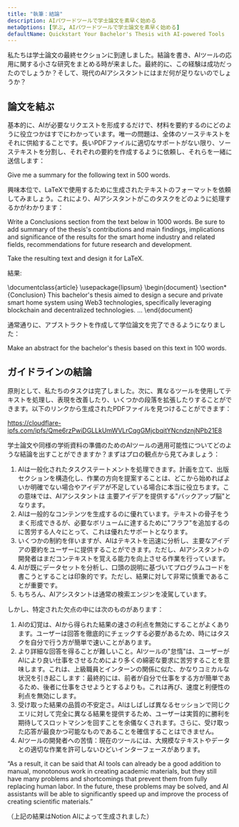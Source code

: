 ```yaml
---
title: "執筆：結論"
description: AIパワードツールで学士論文を素早く始める
metaOptions: [学ぶ, AIパワードツールで学士論文を素早く始める]
defaultName: Quickstart Your Bachelor's Thesis with AI-powered Tools
---
```


<RoboAcademyText fWeight="500">
私たちは学士論文の最終セクションに到達しました。結論を書き、AIツールの応用に関する小さな研究をまとめる時が来ました。最終的に、この経験は成功だったのでしょうか？そして、現代のAIアシスタントにはまだ何が足りないのでしょうか？
</RoboAcademyText>

## 論文を結ぶ

基本的に、AIが必要なリクエストを形成するだけで、材料を要約するのにどのように役立つかはすでにわかっています。唯一の問題は、全体のソーステキストをそれに供給することです。長いPDFファイルに適切なサポートがない限り、ソーステキストを分割し、それぞれの要約を作成するように依頼し、それらを一緒に送信します：

<RoboAcademyDialog>

Give me a summary for the following text in 500 words. 
</RoboAcademyDialog>

興味本位で、LaTeXで使用するために生成されたテキストのフォーマットを依頼してみましょう。これにより、AIアシスタントがこのタスクをどのように処理するかがわかります：

<RoboAcademyDialog>

Write a Conclusions section from the text below in 1000 words. Be sure to add summary of the thesis's contributions and main findings, implications and significance of the results for the smart home industry and related fields, recommendations for future research and development.

Take the resulting text and design it for LaTeX.
</RoboAcademyDialog>

結果:

<LessonCodeWrapper language="uml" noCopyIcon noLines codeClass="big-code">
    \documentclass{article}
    \usepackage{lipsum}
    \begin{document}
    \section*{Conclusion}
    This bachelor's thesis aimed to design a secure and private 
    smart home system using Web3 technologies, specifically leveraging 
    blockchain and decentralized technologies.
    ...
    \end{document}

</LessonCodeWrapper>

通常通りに、アブストラクトを作成して学位論文を完了できるようになりました：

<RoboAcademyDialog>

Make an abstract for the bachelor's thesis based on this text in 100 words.
</RoboAcademyDialog>

## ガイドラインの結論

原則として、私たちのタスクは完了しました。次に、異なるツールを使用してテキストを処理し、表現を改善したり、いくつかの段落を拡張したりすることができます。以下のリンクから生成されたPDFファイルを見つけることができます：

https://cloudflare-ipfs.com/ipfs/Qme6rzPwiDGLLkUmWVLrCqgGMjcbqitYNcndznjNPb21E8

学士論文や同様の学術資料の準備のためのAIツールの適用可能性についてどのような結論を出すことができますか？まずはプロの観点から見てみましょう：

1. AIは一般化されたタスクステートメントを処理できます。計画を立て、出版セクションを構造化し、作業の方向を提案することは、どこから始めればよいか明確でない場合やアイデアが不足している場合に本当に役立ちます。この意味では、AIアシスタントは 主要アイデアを提供する"バックアップ脳"となります。
2. AIは一般的なコンテンツを生成するのに優れています。テキストの骨子をうまく形成できるが、必要なボリュームに達するために"フラフ"を追加するのに苦労する人々にとって、これは優れたサポートとなります。
3. いくつかの制約を伴いますが、AIはテキストを迅速に分析し、主要なアイデアの要約をユーザーに提供することができます。ただし、AIアシスタントの開発者はまだコンテキストを覚える能力を向上させる作業を行っています。
4. AIが既にデータセットを分析し、口頭の説明に基づいてプログラムコードを書こうとすることは印象的です。ただし、結果に対して非常に慎重であることが重要です。
5. もちろん、AIアシスタントは通常の検索エンジンを凌駕しています。

しかし、特定された欠点の中には次のものがあります：

1. AIの幻覚は、AIから得られた結果の速さの利点を無効にすることがよくあります。ユーザーは回答を徹底的にチェックする必要があるため、時にはタスクを自分で行う方が簡単で速いことがあります。
2. より詳細な回答を得ることが難しいこと。AIツールの"怠惰"は、ユーザーがAIにより良い仕事をさせるためにより多くの綿密な要求に苦労することを意味します。これは、上級職員とインターンの関係に似た、かなりコミカルな状況を引き起こします：最終的には、前者が自分で仕事をする方が簡単であるため、後者に仕事をさせようとするよりも。これは再び、速度と利便性の利点を無効にします。
3. 受け取った結果の品質の不安定さ。AIはしばしば異なるセッションで同じクエリに対して完全に異なる結果を提供するため、ユーザーは実質的に勝利を期待してスロットマシンを回すことを余儀なくされます。さらに、受け取った応答が最良かつ可能なものであることを確信することはできません。
4. AIツールの開発者への苦情：現在のツールには、大規模なテキストやデータとの適切な作業を許可しないひどいインターフェースがあります。

<RoboAcademyDialog>
“As a result, it can be said that AI tools can already be a good addition to manual, monotonous work in creating academic materials, but they still have many problems and shortcomings that prevent them from fully replacing human labor. In the future, these problems may be solved, and AI assistants will be able to significantly speed up and improve the process of creating scientific materials.”
</RoboAcademyDialog>

（上記の結果はNotion AIによって生成されました）